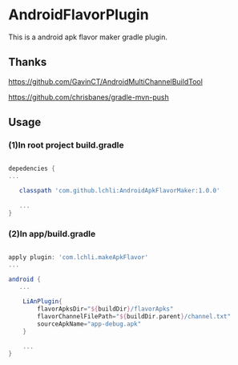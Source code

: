 # AndroidFlavorPlugin

This is a android apk flavor maker gradle plugin.

## Thanks

https://github.com/GavinCT/AndroidMultiChannelBuildTool

https://github.com/chrisbanes/gradle-mvn-push

## Usage
### (1)In root project build.gradle

```groovy

depedencies {
...

   classpath 'com.github.lchli:AndroidApkFlavorMaker:1.0.0'
   
   ...
}

```

### (2)In app/build.gradle

```groovy

apply plugin: 'com.lchli.makeApkFlavor'
...

android {
   ...
   
    LiAnPlugin{
        flavorApksDir="${buildDir}/flavorApks"
        flavorChannelFilePath="${buildDir.parent}/channel.txt"
        sourceApkName="app-debug.apk"
    }
    
    ...
}

```
